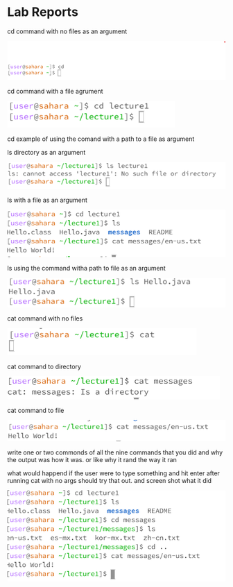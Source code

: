 Lab Reports
===========
cd command with no files as an argument

![Image](cd_NOARG.png)


cd command with a file agrument 

![Image](cd_wfile.png)


cd example of using the comand with a path to a file as argument



ls directory as an argument 

![Image](ls_directory_arg.png)


ls with a file as an argument

![Image](ls2_lab1.PNG)


ls using the command witha path to file as an argument

![Image](ls_file.png)


cat command with no files

![Image](cat_noarg.png)


cat command to directory 

![Image](cat_directory_lab1.PNG)

cat command to file

![Image](cat_lab1.PNG)

write one or two commonds of all the nine commands that you did and why the output was how it was. or like why it rand the way it ran

what would happend if the user were to type something and hit enter after running cat with no args should try that out. and screen shot what it did

![Image](cd_examples.PNG)





